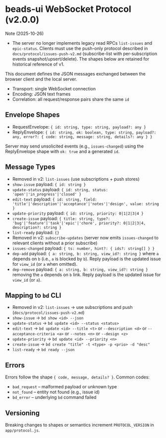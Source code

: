 # beads-ui WebSocket Protocol (v2.0.0)

Note (2025-10-26)

- The server no longer implements legacy read RPCs `list-issues` and
  `epic-status`. Clients must use the push-only protocol described in
  `docs/protocol/issues-push-v2.md` (subscribe-list with per-subscription events
  snapshot/upsert/delete). The shapes below are retained for historical
  reference of v1.

This document defines the JSON messages exchanged between the browser client and
the local server.

- Transport: single WebSocket connection
- Encoding: JSON text frames
- Correlation: all request/response pairs share the same `id`

## Envelope Shapes

- RequestEnvelope: `{ id: string, type: string, payload?: any }`
- ReplyEnvelope:
  `{ id: string, ok: boolean, type: string, payload?: any, error?: { code: string, message: string, details?: any } }`

Server may send unsolicited events (e.g., `issues-changed`) using the
ReplyEnvelope shape with `ok: true` and a generated `id`.

## Message Types

- Removed in v2: `list-issues` (use subscriptions + push stores)
- `show-issue` payload: `{ id: string }`
- `update-status` payload:
  `{ id: string, status: 'open'|'in_progress'|'closed' }`
- `edit-text` payload:
  `{ id: string, field: 'title'|'description'|'acceptance'|'notes'|'design', value: string }`
- `update-priority` payload: `{ id: string, priority: 0|1|2|3|4 }`
- `create-issue` payload:
  `{ title: string, type?: 'bug'|'feature'|'task'|'epic'|'chore', priority?: 0|1|2|3|4, description?: string }`
- `list-ready` payload: `{}`
- Removed in v2: `subscribe-updates` (server now emits `issues-changed` to
  relevant clients without a prior subscribe)
- `issues-changed` payload: `{ ts: number, hint?: { ids?: string[] } }`
- `dep-add` payload: `{ a: string, b: string, view_id?: string }` where `a`
  depends on `b` (i.e., `a` is blocked by `b`). Reply payload is the updated
  issue for `view_id` (or `a` when omitted).
- `dep-remove` payload: `{ a: string, b: string, view_id?: string }` removing
  the `a` depends on `b` link. Reply payload is the updated issue for `view_id`
  (or `a`).

## Mapping to `bd` CLI

- Removed in v2: `list-issues` → use subscriptions and push
  (`docs/protocol/issues-push-v2.md`)
- `show-issue` → `bd show <id> --json`
- `update-status` → `bd update <id> --status <status>`
- `edit-text` → `bd update <id> --title <t>` or `--description <d>` or
  `--acceptance-criteria <a>` or `--notes <n>` or `--design <z>`
- `update-priority` → `bd update <id> --priority <n>`
- `create-issue` → `bd create "title" -t <type> -p <prio> -d "desc"`
- `list-ready` → `bd ready --json`

## Errors

Errors follow the shape `{ code, message, details? }`. Common codes:

- `bad_request` – malformed payload or unknown type
- `not_found` – entity not found (e.g., issue id)
- `bd_error` – underlying `bd` command failed

## Versioning

Breaking changes to shapes or semantics increment `PROTOCOL_VERSION` in
`app/protocol.js`.

